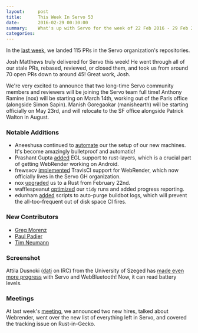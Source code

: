 ```yaml
---
layout:     post
title:      This Week In Servo 53
date:       2016-02-29 00:30:00
summary:    What's up with Servo for the week of 22 Feb 2016 - 29 Feb 2016
categories:
---
```


In the [last week](https://github.com/pulls?page=1&q=is%3Apr+is%3Amerged+closed%3A2016-02-22..2016-02-29+user%3Aservo), we landed 115 PRs in the Servo organization's repositories.

Josh Matthews truly delivered for Servo this week! He went through all of our stale PRs, rebased, reviewed, or closed them, and took us from around 70 open PRs down to around 45! Great work, Josh.

We're very excited to announce that two long-time Servo community members and reviewers will be joining the Servo team full time! Anthony Ramine (nox) will be starting on March 14th, working out of the Paris office (alongside Simon Sapin). Manish Goregaokar (manishearth) will be starting officially on May 23rd, and will relocate to the SF office alongside Patrick Walton in August.

### Notable Additions

- Aneeshusa continued to [automate](https://github.com/servo/saltfs/pull/227) our the setup of our new machines. It's become amazingly bulletproof and automatic!
- Prashant Gupta [added](https://github.com/servo/rust-layers/pull/232) EGL support to rust-layers, which is a crucial part of getting WebRender working on Android.
- frewsxcv [implemented](https://github.com/servo/webrender/pull/197) TravisCI support for WebRender, which now officially lives in the Servo GH organization.
- nox [upgraded](https://github.com/servo/servo/pull/9721) us to a Rust from February 22nd.
- wafflespeanut [optimized](https://github.com/servo/servo/pull/9649) our `tidy` runs and added progress reporting.
- edunham [added](https://github.com/servo/saltfs/pull/200) scripts to auto-purge buildbot logs, which will prevent the all-too-frequent out of disk space CI fires.

### New Contributors

 - [Greg Morenz](https://github.com/gmorenz)
 - [Paul Padier](https://github.com/magni-)
 - [Tim Neumann](https://github.com/TimNN)

### Screenshot

Attila Dusnoki ([dati](https://github.com/dati91) on IRC) from the University of Szeged has [made even more progress](http://web2.sed.hu/~alga/webbluetooth/servo_bluetooth_battery.png) with Servo and WebBluetooth! Now, it can read battery levels.

### Meetings

At last week's [meeting](https://github.com/servo/servo/wiki/Meeting-2016-02-22), we announced two new hires, talked about Webrender, went over the new list of everything left in Servo, and covered the tracking issue on Rust-in-Gecko.
